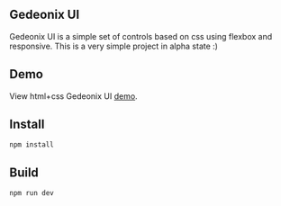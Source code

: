 Gedeonix UI
-----------

Gedeonix UI is a simple set of controls based on css using flexbox and responsive.
This is a very simple project in alpha state :)

Demo
----

View html+css Gedeonix UI [demo](https://github.com/gedeonix/gedeonix-ui).

Install
-------

    npm install

Build
-----

    npm run dev
